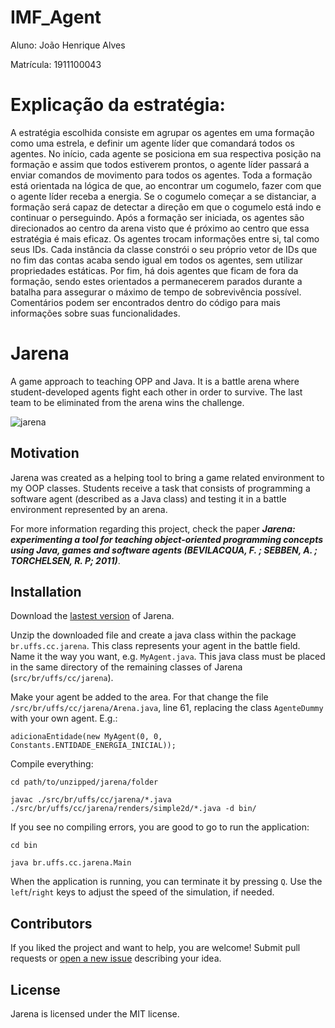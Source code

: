 # IMF_Agent

 Aluno: João Henrique Alves

 Matrícula: 1911100043

 # Explicação da estratégia:

A estratégia escolhida consiste em agrupar os agentes em uma formação como uma estrela,
e definir um agente líder que comandará todos os agentes. No início, cada agente se posiciona em sua respectiva
posição na formação e assim que todos estiverem prontos, o agente líder passará a enviar comandos de movimento para todos os agentes.
Toda a formação está orientada na lógica de que, ao encontrar um cogumelo, fazer com que o agente líder receba a energia. Se o cogumelo começar a se distanciar, a formação será capaz de detectar a direção em que o cogumelo está indo e continuar o perseguindo. Após a formação ser iniciada, os agentes são direcionados ao centro da arena visto que é próximo ao centro que essa estratégia é mais eficaz. Os agentes trocam informações entre si, tal como seus IDs. Cada instância da classe constrói o seu próprio vetor de IDs que no fim das contas acaba sendo igual em todos os agentes, sem utilizar propriedades estáticas. Por fim, há dois agentes que ficam de fora da formação, sendo estes orientados a permanecerem parados durante a batalha para assegurar o máximo de tempo de sobrevivência possível. Comentários podem ser encontrados dentro do código para mais informações sobre suas funcionalidades.


























# Jarena
A game approach to teaching OPP and Java. It is a battle arena where student-developed agents fight each other in order to survive. The last team to be eliminated from the arena wins the challenge.

![jarena](https://cloud.githubusercontent.com/assets/512405/9395397/9c3e4b06-4764-11e5-9669-ba1775a00bdd.png)

## Motivation

Jarena was created as a helping tool to bring a game related environment to my OOP classes. Students receive a task that consists of programming a software agent (described as a Java class) and testing it in a battle environment represented by an arena.

For more information regarding this project, check the paper ***Jarena: experimenting a tool for teaching object-oriented programming
concepts using Java, games and software agents (BEVILACQUA, F. ; SEBBEN, A. ; TORCHELSEN, R. P; 2011)***.

## Installation

Download the [lastest version](https://github.com/Dovyski/Jarena/archive/master.zip) of Jarena.

Unzip the downloaded file and create a java class within the package `br.uffs.cc.jarena`. This class represents your agent in the battle field. Name it the way you want, e.g. `MyAgent.java`. This java class must be placed in the same directory of the remaining classes of Jarena (`src/br/uffs/cc/jarena`).

Make your agent be added to the area. For that change the file `/src/br/uffs/cc/jarena/Arena.java`, line 61, replacing the class `AgenteDummy` with your own agent. E.g.:

```
adicionaEntidade(new MyAgent(0, 0, Constants.ENTIDADE_ENERGIA_INICIAL));
```

Compile everything:

```
cd path/to/unzipped/jarena/folder
```
```
javac ./src/br/uffs/cc/jarena/*.java ./src/br/uffs/cc/jarena/renders/simple2d/*.java -d bin/
```

If you see no compiling errors, you are good to go to run the application:

```
cd bin
```
```
java br.uffs.cc.jarena.Main
```

When the application is running, you can terminate it by pressing `Q`. Use the `left`/`right` keys to adjust the speed of the simulation, if needed.

## Contributors

If you liked the project and want to help, you are welcome! Submit pull requests or [open a new issue](https://github.com/Dovyski/Jarena/issues) describing your idea.

## License

Jarena is licensed under the MIT license.
